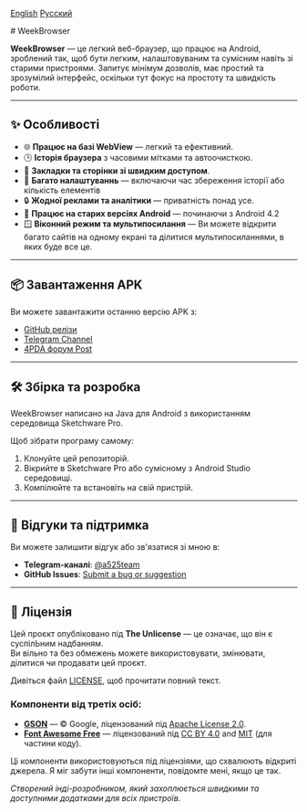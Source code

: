 [English](./README.md)
[Русский](./README-ru.md)

﻿# WeekBrowser

**WeekBrowser** — це легкий веб-браузер, що працює на Android, зроблений так, щоб бути легким, налаштовуваним та сумісним навіть зі старими пристроями. Запитує мінімум дозволів, має простий та зрозумілий інтерфейс, оскільки тут фокус на простоту  та швидкість роботи. 

---

## ✨ Особливості

- 🌐 **Працює на базі WebView** — легкий та ефективний.
- 🕒 **Історія браузера** з часовими мітками та автоочисткою.
- 📑 **Закладки та сторінки зі швидким доступом**.
- 💾 **Багато налаштуваннь** — включаючи час збереження історії або кількість елементів
- 🔒 **Жодної реклами та аналітики** — приватність понад усе.
- 🧠 **Працює на старих версіях Android** — починаючи з Android 4.2
- 🪟 **Віконний режим та мультипосилання** — Ви можете відкрити багато сайтів на одному екрані та ділитися мультипосиланнями, в яких буде все це.

---

## 📦 Завантаження APK

Ви можете завантажити останню версію APK з:
- [GitHub релізи](https://github.com/week5thor/WeekBrowser/releases)
- [Telegram Channel](https://t.me/a525team)
- [4PDA форум Post](https://4pda.to/forum/index.php?showtopic=991617&view=findpost&p=131369013)

---

## 🛠 Збірка та розробка

WeekBrowser написано на Java для Android з використанням середовища Sketchware Pro.

Щоб зібрати програму самому:

1. Клонуйте цей репозиторій.
2. Вікрийте в Sketchware Pro або сумісному з Android Studio середовищі.
3. Компілюйте та встановіть на свій пристрій.

---

## 💬 Відгуки та підтримка

Ви можете залишити відгук або зв'язатися зі мною в:

- **Telegram-каналі**: [@a525team](https://t.me/a525team)
- **GitHub Issues**: [Submit a bug or suggestion](https://github.com/week5thor/WeekBrowser/issues)

---

## 🧾 Ліцензія

Цей проєкт опубліковано під **The Unlicense** — це означає, що він є суспілЬним надбанням.  
Ви вільно та без обмежень можете використовувати, змінювати, ділитися чи продавати цей проєкт.

Дивіться файл [LICENSE](./LICENSE), щоб прочитати повний текст.

### Компоненти від третіх осіб:

- **[GSON](https://github.com/google/gson)** — © Google, ліцензований під [Apache License 2.0](https://www.apache.org/licenses/LICENSE-2.0).
- **[Font Awesome Free](https://fontawesome.com)** — ліцензований під [CC BY 4.0](https://creativecommons.org/licenses/by/4.0/) and [MIT](https://opensource.org/licenses/MIT) (для частини коду).

Ці компоненти використовуються під ліцензіями, що схвалюють відкриті джерела. Я міг забути інші компоненти, повідомте мені, якщо це так.

*Створений інді-розробником, який захоплюється швидкими та доступними додатками для всіх пристроїв.*
